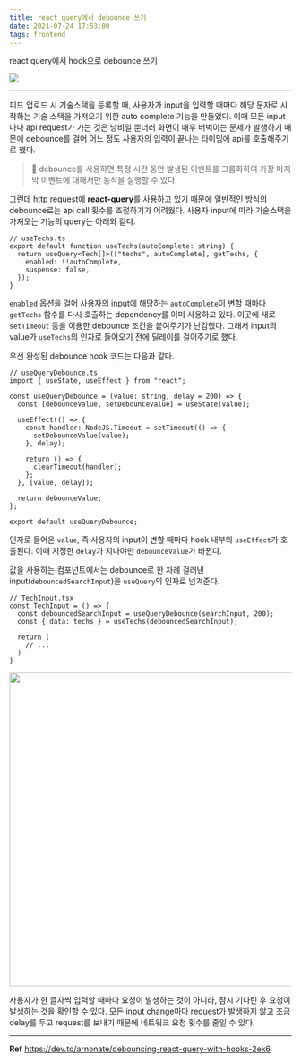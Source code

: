 ```yaml
---
title: react query에서 debounce 쓰기
date: 2021-07-24 17:53:00
tags: frontend
---
```


react query에서 hook으로 debounce 쓰기

<!-- more -->

<img src="/images/thumbnails/frontend-thumbnail.jpeg" />

---

피드 업로드 시 기술스택을 등록할 때, 사용자가 input을 입력할 때마다 해당 문자로 시작하는 기술 스택을 가져오기 위한 auto complete 기능을 만들었다. 이때 모든 input마다 api request가 가는 것은 낭비일 뿐더러 화면이 매우 버벅이는 문제가 발생하기 때문에 debounce를 걸어 어느 정도 사용자의 입력이 끝나는 타이밍에 api를 호출해주기로 했다.

> 👾 debounce를 사용하면 특정 시간 동안 발생된 이벤트를 그룹화하여 가장 마지막 이벤트에 대해서만 동작을 실행할 수 있다.

그런데 http request에 **react-query**를 사용하고 있기 때문에 일반적인 방식의 debounce로는 api call 횟수를 조절하기가 어려웠다. 사용자 input에 따라 기술스택을 가져오는 기능의 query는 아래와 같다.

```tsx
// useTechs.ts
export default function useTechs(autoComplete: string) {
  return useQuery<Tech[]>(["techs", autoComplete], getTechs, {
    enabled: !!autoComplete,
    suspense: false,
  });
}
```

`enabled` 옵션을 걸어 사용자의 input에 해당하는 `autoComplete`이 변할 때마다 `getTechs` 함수를 다시 호출하는 dependency를 이미 사용하고 있다. 이곳에 새로 `setTimeout` 등을 이용한 debounce 조건을 붙여주기가 난감했다. 그래서 input의 value가 `useTechs`의 인자로 들어오기 전에 딜레이를 걸어주기로 했다.

우선 완성된 debounce hook 코드는 다음과 같다.

```tsx
// useQueryDebounce.ts
import { useState, useEffect } from "react";

const useQueryDebounce = (value: string, delay = 200) => {
  const [debounceValue, setDebounceValue] = useState(value);

  useEffect(() => {
    const handler: NodeJS.Timeout = setTimeout(() => {
      setDebounceValue(value);
    }, delay);

    return () => {
      clearTimeout(handler);
    };
  }, [value, delay]);

  return debounceValue;
};

export default useQueryDebounce;
```

인자로 들어온 `value`, 즉 사용자의 input이 변할 때마다 hook 내부의 `useEffect`가 호출된다. 이때 지정한 `delay`가 지나야만 `debounceValue`가 바뀐다.

값을 사용하는 컴포넌트에서는 debounce로 한 차례 걸러낸 input(`debouncedSearchInput`)을 `useQuery`의 인자로 넘겨준다.

```tsx
// TechInput.tsx
const TechInput = () => {
  const debouncedSearchInput = useQueryDebounce(searchInput, 200);
  const { data: techs } = useTechs(debouncedSearchInput);

  return (
    // ...
  )
}
```

<img src="01.gif" width="560px" />

사용자가 한 글자씩 입력할 때마다 요청이 발생하는 것이 아니라, 잠시 기다린 후 요청이 발생하는 것을 확인할 수 있다. 모든 input change마다 request가 발생하지 않고 조금 delay를 두고 request를 보내기 때문에 네트워크 요청 횟수를 줄일 수 있다.

---

**Ref**
https://dev.to/arnonate/debouncing-react-query-with-hooks-2ek6
